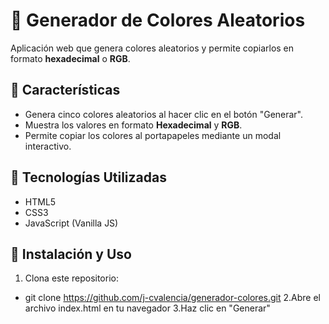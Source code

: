 # 🎨 Generador de Colores Aleatorios  

Aplicación web que genera colores aleatorios y permite copiarlos en formato **hexadecimal** o **RGB**.  

## 🚀 Características  
- Genera cinco colores aleatorios al hacer clic en el botón "Generar".  
- Muestra los valores en formato **Hexadecimal** y **RGB**.  
- Permite copiar los colores al portapapeles mediante un modal interactivo.  

## 📌 Tecnologías Utilizadas  
- HTML5  
- CSS3  
- JavaScript (Vanilla JS)

## 📂 Instalación y Uso  
  1. Clona este repositorio:  
- git clone https://github.com/j-cvalencia/generador-colores.git
  2.Abre el archivo index.html en tu navegador
  3.Haz clic en "Generar"
